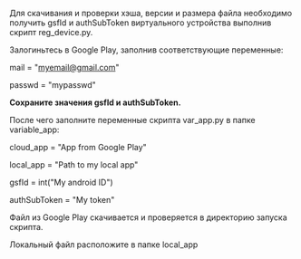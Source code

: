 Для скачивания и проверки хэша, версии и размера файла необходимо получить gsfId и authSubToken виртуального устройства выполнив скрипт reg_device.py.

Залогиньтесь в Google Play, заполнив соответствующие переменные:

mail = "myemail@gmail.com"

passwd = "mypasswd"

**Сохраните значения gsfId и authSubToken.**




После чего заполните переменные скрипта var_app.py в папке variable_app:

cloud_app = "App from Google Play"

local_app = "Path to my local app"

gsfId = int("My android ID")

authSubToken = "My token"

Файл из Google Play скачивается и проверяется в директорию запуска скрипта.

Локальный файл расположите в папке local_app